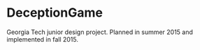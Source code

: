 # DeceptionGame
Georgia Tech junior design project. Planned in summer 2015 and implemented in fall 2015.
